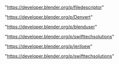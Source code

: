"https://developer.blender.org/p/filedescriptor"

"https://developer.blender.org/p/Denvert"

"https://developer.blender.org/p/blenduser"

"https://developer.blender.org/p/swifttechsolutions"

 
"https://developer.blender.org/p/jeriloew"


"https://developer.blender.org/p/swifttechsolutions"


 
